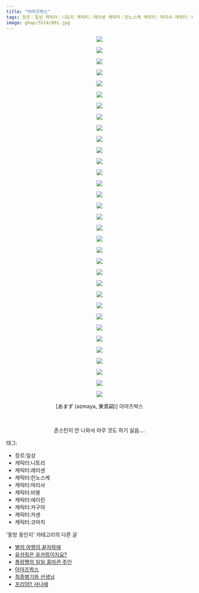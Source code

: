 ```yaml
---
title: "아마즈박스"
tags: 장르：일상 캐릭터：니토리 캐릭터：레이센 캐릭터：린노스케 캐릭터：마리사 캐릭터：비봉 캐릭터：에이린 캐릭터：카구야 캐릭터：카센 캐릭터：코마치 あまず azmaya 東青嗣 동방_동인지
image: ghap/5514/001.jpg
---
```

<div class="article">
<p style="text-align: center; clear: none; float: none;"><img src="{{ site.nasurl }}/ghap/5514/001.jpg"/></p>
<p style="text-align: center; clear: none; float: none;"><img src="{{ site.nasurl }}/ghap/5514/002.jpg"/></p>
<p style="text-align: center; clear: none; float: none;"><img src="{{ site.nasurl }}/ghap/5514/003.jpg"/></p>
<p style="text-align: center; clear: none; float: none;"><img src="{{ site.nasurl }}/ghap/5514/004.jpg"/></p>
<p style="text-align: center; clear: none; float: none;"><img src="{{ site.nasurl }}/ghap/5514/005.jpg"/></p>
<p style="text-align: center; clear: none; float: none;"><img src="{{ site.nasurl }}/ghap/5514/006.jpg"/></p>
<p style="text-align: center; clear: none; float: none;"><img src="{{ site.nasurl }}/ghap/5514/007.jpg"/></p>
<p style="text-align: center; clear: none; float: none;"><img src="{{ site.nasurl }}/ghap/5514/008.jpg"/></p>
<p style="text-align: center; clear: none; float: none;"><img src="{{ site.nasurl }}/ghap/5514/009.jpg"/></p>
<p style="text-align: center; clear: none; float: none;"><img src="{{ site.nasurl }}/ghap/5514/010.jpg"/></p>
<p style="text-align: center; clear: none; float: none;"><img src="{{ site.nasurl }}/ghap/5514/011.jpg"/></p>
<p style="text-align: center; clear: none; float: none;"><img src="{{ site.nasurl }}/ghap/5514/012.jpg"/></p>
<p style="text-align: center; clear: none; float: none;"><img src="{{ site.nasurl }}/ghap/5514/013.jpg"/></p>
<p style="text-align: center; clear: none; float: none;"><img src="{{ site.nasurl }}/ghap/5514/014.jpg"/></p>
<p style="text-align: center; clear: none; float: none;"><img src="{{ site.nasurl }}/ghap/5514/015.jpg"/></p>
<p style="text-align: center; clear: none; float: none;"><img src="{{ site.nasurl }}/ghap/5514/016.jpg"/></p>
<p style="text-align: center; clear: none; float: none;"><img src="{{ site.nasurl }}/ghap/5514/017.jpg"/></p>
<p style="text-align: center; clear: none; float: none;"><img src="{{ site.nasurl }}/ghap/5514/018.jpg"/></p>
<p style="text-align: center; clear: none; float: none;"><img src="{{ site.nasurl }}/ghap/5514/019.jpg"/></p>
<p style="text-align: center; clear: none; float: none;"><img src="{{ site.nasurl }}/ghap/5514/020.jpg"/></p>
<p style="text-align: center; clear: none; float: none;"><img src="{{ site.nasurl }}/ghap/5514/021.jpg"/></p>
<p style="text-align: center; clear: none; float: none;"><img src="{{ site.nasurl }}/ghap/5514/022.jpg"/></p>
<p style="text-align: center; clear: none; float: none;"><img src="{{ site.nasurl }}/ghap/5514/023.jpg"/></p>
<p style="text-align: center; clear: none; float: none;"><img src="{{ site.nasurl }}/ghap/5514/024.jpg"/></p>
<p style="text-align: center; clear: none; float: none;"><img src="{{ site.nasurl }}/ghap/5514/025.jpg"/></p>
<p style="text-align: center; clear: none; float: none;"><img src="{{ site.nasurl }}/ghap/5514/026.jpg"/></p>
<p style="text-align: center; clear: none; float: none;"><img src="{{ site.nasurl }}/ghap/5514/027.jpg"/></p>
<p style="text-align: center; clear: none; float: none;"><img src="{{ site.nasurl }}/ghap/5514/028.jpg"/></p>
<p style="text-align: center; clear: none; float: none;"><img src="{{ site.nasurl }}/ghap/5514/029.jpg"/></p>
<p style="text-align: center; clear: none; float: none;"><img src="{{ site.nasurl }}/ghap/5514/030.jpg"/></p>
<p style="text-align: center; clear: none; float: none;"><img src="{{ site.nasurl }}/ghap/5514/031.jpg"/></p>
<p style="text-align: center; clear: none; float: none;"><img src="{{ site.nasurl }}/ghap/5514/032.jpg"/></p>
<p style="text-align: center; clear: none; float: none;"><img src="{{ site.nasurl }}/ghap/5514/033.jpg"/></p>
<p style="text-align: center; clear: none; float: none;">[あまず (azmaya, 東青嗣)] 아마즈박스</p>
<p style="text-align: center; clear: none; float: none;"><br/></p>
<p style="text-align: center; clear: none; float: none;">존스턴이 안 나와서 아무 것도 하기 싫음....</p>
</div><div class="tagTrail">
<p>태그: </p>
<ul>
<li>장르:일상</li>
<li>캐릭터:니토리</li>
<li>캐릭터:레이센</li>
<li>캐릭터:린노스케</li>
<li>캐릭터:마리사</li>
<li>캐릭터:비봉</li>
<li>캐릭터:에이린</li>
<li>캐릭터:카구야</li>
<li>캐릭터:카센</li>
<li>캐릭터:코마치</li>
</ul>
</div><div class="another">
<p>'동방 동인지' 카테고리의 다른 글</p>
<ul>
<li><a href="/2019-01-16-ghap_5595">별의 여행의 끝자락에</a></li>
<li><a href="/2019-01-15-ghap_5588">유카링은 유카링이지요?</a></li>
<li><a href="/2019-01-07-ghap_5524">플랑쨩의 일일 홍마관 주인</a></li>
<li><a href="/2019-01-05-ghap_5514">아마즈박스</a></li>
<li><a href="/2019-01-05-ghap_5513">최종병기와 선생님</a></li>
<li><a href="/2019-01-02-ghap_5507">프리덤!! 사나에</a></li>
</ul>
</div>